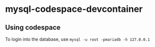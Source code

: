 # mysql-codespace-devcontainer

## Using codespace
To login into the database, use `mysql -u root -pmariadb -h 127.0.0.1`